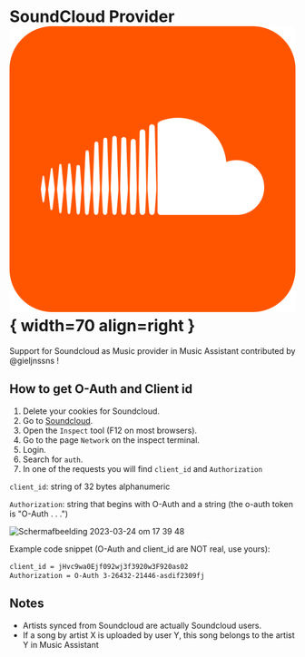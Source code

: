 # SoundCloud Provider ![Preview image](../assets/icons/soundcloud-icon.svg){ width=70 align=right }

Support for Soundcloud as Music provider in Music Assistant contributed by @gieljnssns !

## How to get O-Auth and Client id

1. Delete your cookies for Soundcloud.
2. Go to [Soundcloud](https://soundcloud.com).
3. Open the `Inspect` tool (F12 on most browsers).
4. Go to the page `Network` on the inspect terminal.
5. Login.
6. Search for `auth`.
7. In one of the requests you will find `client_id` and `Authorization`

`client_id`: string of 32 bytes alphanumeric

`Authorization`: string that begins with O-Auth and a string (the o-auth token is "O-Auth . . .")

<img width="1005" alt="Scherm­afbeelding 2023-03-24 om 17 39 48" src="https://user-images.githubusercontent.com/17234951/227590129-b3c289fe-d9cc-4494-aa7c-c328a3b728a6.png">


Example code snippet (O-Auth and client_id are NOT real, use yours):

```
client_id = jHvc9wa0Ejf092wj3f3920w3F920as02
Authorization = O-Auth 3-26432-21446-asdif2309fj
```
## Notes

- Artists synced from Soundcloud are actually Soundcloud users.
- If a song by artist X is uploaded by user Y, this song belongs to the artist Y in Music Assistant
